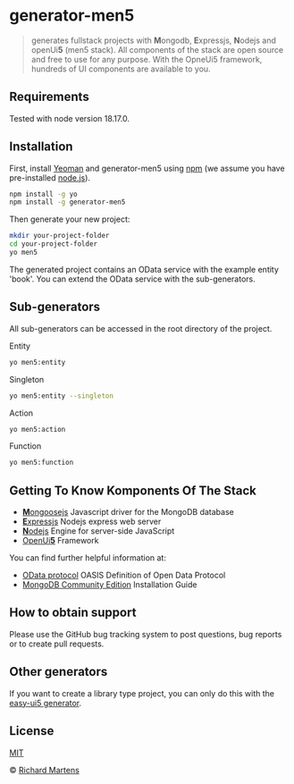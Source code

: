 # generator-men5 <!--[![NPM version][npm-image]][npm-url] [![Build Status][travis-image]][travis-url] [![Dependency Status][daviddm-image]][daviddm-url] [![Coverage percentage][coveralls-image]][coveralls-url]-->
> generates fullstack projects with **M**ongodb, **E**xpressjs, **N**odejs and openUi**5** (men5 stack). 
> All components of the stack are open source and free to use for any purpose. With the OpneUi5 framework, hundreds of UI components are available to you.

## Requirements

Tested with node version 18.17.0.

## Installation

First, install [Yeoman](http://yeoman.io) and generator-men5 using [npm](https://www.npmjs.com/) (we assume you have pre-installed [node.js](https://nodejs.org/)).

```bash
npm install -g yo
npm install -g generator-men5
```

Then generate your new project:

```bash
mkdir your-project-folder
cd your-project-folder
yo men5
```
The generated project contains an OData service with the example entity 'book'. You can extend the OData service with the sub-generators.

## Sub-generators

All sub-generators can be accessed in the root directory of the project.

Entity
```bash
yo men5:entity
```
Singleton
```bash
yo men5:entity --singleton
```
Action
```bash
yo men5:action
```

Function
```bash
yo men5:function
```

## Getting To Know Komponents Of The Stack

  * [**M**ongoosejs](https://mongoosejs.com/) Javascript driver for the MongoDB database
  * [**E**xpressjs](https://expressjs.com/de/) Nodejs express web server
  * [**N**odejs](https://nodejs.org/de) Engine for server-side JavaScript
  * [OpenUi**5**](https://openui5.hana.ondemand.com/) Framework

You can find further helpful information at:
* [OData protocol](https://www.odata.org/) OASIS Definition of Open Data Protocol
* [MongoDB Community Edition](https://www.mongodb.com/docs/manual/administration/install-community/) Installation Guide

## How to obtain support

Please use the GitHub bug tracking system to post questions, bug reports or to create pull requests.

## Other generators

If you want to create a library type project, you can only do this with the [easy-ui5 generator](https://www.npmjs.com/package/generator-easy-ui5). 

## License

[MIT](LICENSE)

 © [Richard Martens](https://www.bitech.ag)


[npm-image]: https://badge.fury.io/js/generator-men5.svg
[npm-url]: https://npmjs.org/package/generator-men5
[travis-image]: https://travis-ci.com/bitech-ag/generator-men5.svg?branch=master
[travis-url]: https://travis-ci.com/bitech-ag/generator-men5
[daviddm-image]: https://david-dm.org/bitech-ag/generator-men5.svg?theme=shields.io
[daviddm-url]: https://david-dm.org/bitech-ag/generator-men5
[coveralls-image]: https://coveralls.io/repos/bitech-ag/generator-men5/badge.svg
[coveralls-url]: https://coveralls.io/r/bitech-ag/generator-men5

<!--
- Enable Travis integration at https://travis-ci.com/profile/bitech-ag
- Enable Coveralls integration at https://coveralls.io/repos/new
-->
